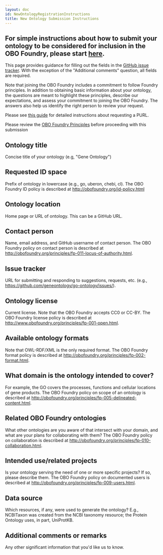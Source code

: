 ```yaml
---
layout: doc
id: NewOntologyRegistrationInstructions
title: New Ontology Submission Instructions
---
```


## For simple instructions about how to submit your ontology to be considered for inclusion in the OBO Foundry, please start [here](/faq/how-do-i-register-my-ontology.html).

This page provides guidance for filling out the fields in the [GitHub issue tracker](https://github.com/OBOFoundry/OBOFoundry.github.io/issues/new?assignees=&labels=new+ontology&template=new-ontology-request.md&title=). With the exception of the "Additional comments" question, all fields are required.

Note that joining the OBO Foundry includes a commitment to follow Foundry principles. In addition to obtaining basic information about your ontology, the questions are meant to highlight these principles, describe our expectations, and assess your commitment to joining the OBO Foundry. The answers also help us identify the right person to review your request.

Please see [this guide](Policy_for_OBO_namespace_and_associated_PURL_requests.html) for detailed instructions about requesting a PURL.

Please review the [OBO Foundry Principles](http://obofoundry.org/principles/fp-000-summary.html) before proceeding with this submission

## Ontology title
Concise title of your ontology (e.g, "Gene Ontology")

## Requested ID space
Prefix of ontology in lowercase (e.g., go, uberon, chebi, cl). The OBO Foundry ID policy is described at http://obofoundry.org/id-policy.html

## Ontology location
Home page or URL of ontology. This can be a GitHub URL.

## Contact person
Name, email address, and GitHub username of contact person. The OBO Foundry policy on contact person is described at http://obofoundry.org/principles/fp-011-locus-of-authority.html.

## Issue tracker
URL for submitting and responding to suggestions, requests, etc. (e.g., https://github.com/geneontology/go-ontology/issues/).

## Ontology license
Current license. Note that the OBO Foundry accepts CC0 or CC-BY. The OBO Foundry license policy is described at http://www.obofoundry.org/principles/fp-001-open.html.

## Available ontology formats
Note that OWL-RDF/XML is the only required format. The OBO Foundry format policy is described at http://obofoundry.org/principles/fp-002-format.html.

## What domain is the ontology intended to cover?
For example, the GO covers the processes, functions and cellular locations of gene products. The OBO Foundry policy on scope of an ontology is described at http://obofoundry.org/principles/fp-005-delineated-content.html.

## Related OBO Foundry ontologies
What other ontologies are you aware of that intersect with your domain, and what are your plans for collaborating with them? The OBO Foundry policy on collaboration is described at http://obofoundry.org/principles/fp-010-collaboration.html.

## Intended use/related projects
Is your ontology serving the need of one or more specific projects? If so, please describe them. The OBO Foundry policy on documented users is described at http://obofoundry.org/principles/fp-009-users.html.

## Data source
Which resources, if any, were used to generate the ontology? E.g., NCBITaxon was created from the NCBI taxonomy resource; the Protein Ontology uses, in part, UniProtKB.

## Additional comments or remarks
Any other significant information that you'd like us to know.
